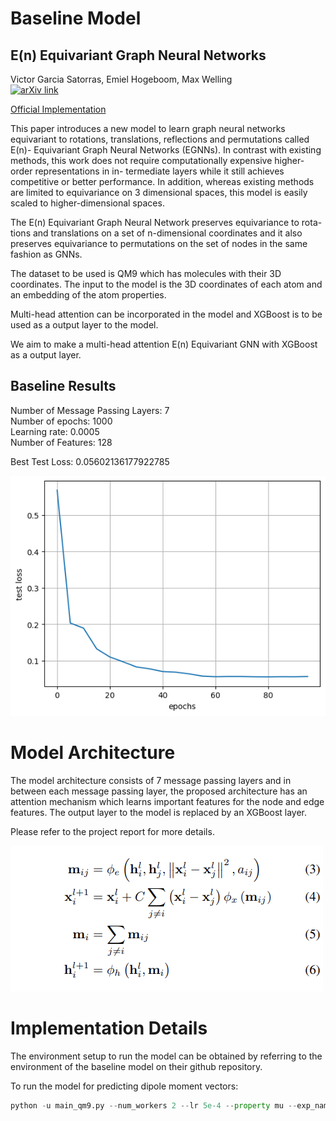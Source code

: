 # Baseline Model

## E(n) Equivariant Graph Neural Networks
Victor Garcia Satorras, Emiel Hogeboom, Max Welling <br>
[![arXiv link](https://img.shields.io/badge/arXiv-2002.09801-b31b1b.svg)](https://arxiv.org/pdf/2102.09844.pdf)

[Official Implementation](https://github.com/vgsatorras/egnn)

This paper introduces a new model to learn graph neural networks equivariant
to rotations, translations, reflections and permutations called E(n)- Equivariant
Graph Neural Networks (EGNNs). In contrast with existing methods, this work
does not require computationally expensive higher-order representations in in-
termediate layers while it still achieves competitive or better performance. In
addition, whereas existing methods are limited to equivariance on 3 dimensional
spaces, this model is easily scaled to higher-dimensional spaces.

The E(n) Equivariant Graph Neural Network preserves equivariance to rota-
tions and translations on a set of n-dimensional coordinates and it also preserves
equivariance to permutations on the set of nodes in the same fashion as GNNs.

The dataset to be used is QM9 which has molecules with their 3D coordinates.
The input to the model is the 3D coordinates of each atom and an embedding
of the atom properties.

Multi-head attention can be incorporated in the model and XGBoost is to be
used as a output layer to the model.

We aim to make a multi-head attention E(n) Equivariant GNN with XGBoost
as a output layer.

## Baseline Results

Number of Message Passing Layers: 7 <br>
Number of epochs: 1000 <br>
Learning rate: 0.0005 <br>
Number of Features: 128

Best Test Loss: 0.05602136177922785




![Test Loss](./lossM_epoch.png)

# Model Architecture

The model architecture consists of 7 message passing layers and in between each message passing layer, the proposed architecture has an attention mechanism which learns important features for the node and edge features. The output layer to the model is replaced by an XGBoost layer.

Please refer to the project report for more details.

![MP Layer](./mp_layer.png)

# Implementation Details

The environment setup to run the model can be obtained by referring to the environment of the baseline model on their github repository.

To run the model for predicting dipole moment vectors:
```python
python -u main_qm9.py --num_workers 2 --lr 5e-4 --property mu --exp_name exp_1_mu
```
